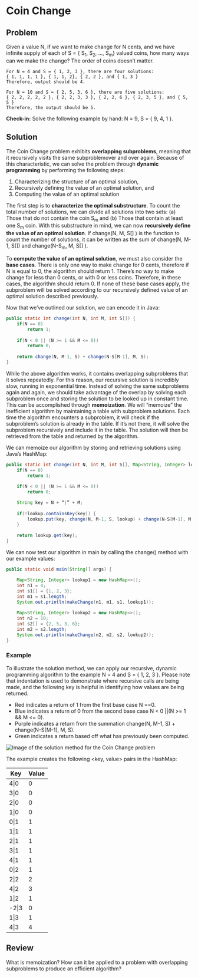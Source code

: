 # Coin Change 

## Problem

Given a value N, if we want to make change for N cents, and we have infinite supply of each of S = { S<sub>1</sub>, S<sub>2</sub>, ..., S<sub>m</sub>} valued coins, how many ways can we make the change? The order of coins doesn’t matter.

    For N = 4 and S = { 1, 2, 3 }, there are four solutions:
    { 1, 1, 1, 1 }, { 1, 1, 2}, { 2, 2 }, and { 1, 3 }
    Therefore, output should be 4.

    For N = 10 and S = { 2, 5, 3, 6 }, there are five solutions:
    { 2, 2, 2, 2, 2 }, { 2, 2, 3, 3 }, { 2, 2, 6 }, { 2, 3, 5 }, and { 5, 5 }
    Therefore, the output should be 5.

**Check-in:** Solve the following example by hand: N = 9, S = { 9, 4, 1 }.



## Solution

The Coin Change problem exhibits **overlapping subproblems**, meaning that it recursively visits the same subproblemover and over again. Because of this characteristic, we can solve the problem through **dynamic programming** by performing the following steps:

1. Characterizing the structure of an optimal solution,
2. Recursively defining the value of an optimal solution, and
3. Computing the value of an optimal solution

The first step is to **characterize the optimal substructure**. To count the total number of solutions, we can divide all solutions into two sets: (a) Those that do not contain the coin S<sub>m</sub> and (b) Those that contain at least one S<sub>m</sub> coin. With this substructure in mind, we can now **recursively define the value of an optimal solution**. If change(N, M, S[] ) is the function to count the number of solutions, it can be written as the sum of change(N, M-1, S[]) and change(N-S<sub>m</sub>, M, S[] ). 

To **compute the value of an optimal solution**, we must also consider the **base cases**. There is only one way to make change for 0 cents, therefore if N is equal to 0, the algorithm should return 1. There’s no way to make change for less than 0 cents, or with 0 or less coins. Therefore, in these cases, the algorithm should return 0. If none of these base cases apply, the subproblem will be solved according to our recursively defined value of an optimal solution described previously.

Now that we’ve outlined our solution, we can encode it in Java:

```Java
public static int change(int N, int M, int S[]) {
    if(N == 0)
        return 1; 
        
    if(N < 0 || (N >= 1 && M <= 0))
        return 0;
        
    return change(N, M-1, S) + change(N-S[M-1], M, S);
}
```

While the above algorithm works, it contains overlapping subproblems that it solves repeatedly. For this reason, our recursive solution is incredibly slow, running in exponential time. Instead of solving the same subproblems again and again, we should take advantage of the overlap by solving each subproblem once and storing the solution to be looked up in constant time. This can be accomplished through **memoization**. We will “memoize” the inefficient algorithm by maintaining a table with subproblem 
solutions. Each time the algorithm encounters a subproblem, it will check if the subproblem’s solution is already in the table. If it’s not there, it will solve the subproblem recursively and include it in the table. The solution will then be retrieved from the table and returned by the algorithm. 

We can memoize our algorithm by storing and retrieving solutions using Java’s HashMap:

```Java
public static int change(int N, int M, int S[], Map<String, Integer> lookup) {
    if(N == 0)
        return 1;
        
    if(N < 0 || (N >= 1 && M <= 0))
        return 0;

    String key = N + “|” + M;
    
    if(!lookup.containsKey(key)) {
        lookup.put(key, change(N, M-1, S, lookup) + change(N-S[M-1], M, S, lookup);
    }
    
    return lookup.get(key);
}
```

We can now test our algorithm in main by calling the change() method with our example values: 

```Java
public static void main(String[] args) {

    Map<String, Integer> lookup1 = new HashMap<>();
    int n1 = 4;
    int s1[] = {1, 2, 3}; 
    int m1 = s1.length; 
    System.out.println(makeChange(n1, m1, s1, lookup1));
    
    Map<String, Integer> lookup2 = new HashMap<>();
    int n2 = 10;
    int s2[] = {2, 5, 3, 6};
    int m2 = s2.length;
    System.out.println(makeChange(n2, m2, s2, lookup2)); 
}
```

### Example

To illustrate the solution method, we can apply our recursive, dynamic programming algorithm to the example N = 4 and S = { 1, 2, 3 }. Please note that indentation is used to demonstrate where recursive calls are being made, and the following key is helpful in identifying how values are being returned. 

- Red indicates a return of 1 from the first base case N ==0. 
- Blue indicates a return of 0 from the second base case N < 0 ||(N >= 1 && M <= 0).
- Purple indicates a return from the summation change(N, M-1, S) + change(N-S[M-1], M, S).
- Green indicates a return based off what has previously been computed.

![Image of the solution method for the Coin Change problem](https://github.com/ewurst/InterviewQuestionGuide/blob/master/Dynamic_Programming/Solution%20Method%20Illustration.PNG)

The example creates the following <key, value> pairs in the HashMap:

Key|Value
---|-----
4\|0 | 0
3\|0 | 0
2\|0 | 0
1\|0 | 0
0\|1 | 1
1\|1 | 1
2\|1 | 1
3\|1 | 1
4\|1 | 1
0\|2 | 1
2\|2 | 2
4\|2 | 3
1\|2 | 1
-2\|3 | 0
1\|3 | 1
4\|3 | 4

## Review

What is memoization? How can it be applied to a problem with overlapping subproblems to produce an efficient algorithm? 
